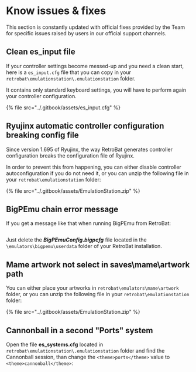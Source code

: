 # Know issues & fixes

This section is constantly updated with official fixes provided by the Team for specific issues raised by users in our official support channels.

## Clean es\_input file

If your controller settings become messed-up and you need a clean start, here is a `es_input.cfg` file that you can copy in your `retrobat\emulationstation\.emulationstation` folder.

It contains only standard keyboard settings, you will have to perform again your controller configuration.

{% file src="../.gitbook/assets/es_input.cfg" %}

## Ryujinx automatic controller configuration breaking config file

Since version 1.695 of Ryujinx, the way RetroBat generates controller configuration breaks the configuration file of Ryujinx.

In order to prevent this from happening, you can either disable controller autoconfiguration if you do not need it, or you can unzip the following file in your `retrobat\emulationstation` folder:

{% file src="../.gitbook/assets/EmulationStation.zip" %}

## BigPEmu chain error message

If you get a message like that when running BigPEmu from RetroBat:

<figure><img src="https://i.imgur.com/YBpU8yk.png" alt=""><figcaption></figcaption></figure>

Just delete the _**BigPEmuConfig.bigpcfg**_ file located in the `\emulators\bigpemu\userdata` folder of your RetroBat installation.

## Mame artwork not select in saves\mame\artwork path

You can either place your artworks in `retrobat\emulators\mame\artwork` folder, or you can unzip the following file in your `retrobat\emulationstation` folder:

{% file src="../.gitbook/assets/EmulationStation.zip" %}

## Cannonball in a second "Ports" system

Open the file **es\_systems.cfg** located in `retrobat\emulationstation\.emulationstation` folder and find the Cannonball session, than change the `<theme>ports</theme>` value to `<theme>cannonball</theme>`:

<figure><img src="https://i.imgur.com/EiKMiME.png" alt=""><figcaption></figcaption></figure>
